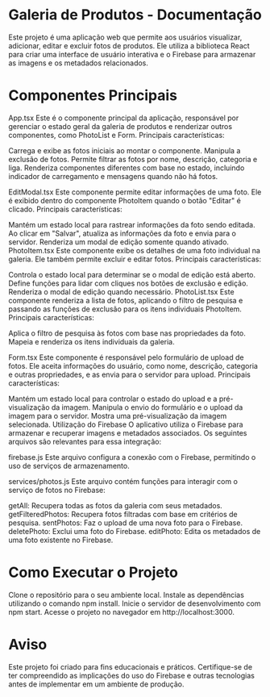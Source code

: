 # Galeria de Produtos - Documentação
Este projeto é uma aplicação web que permite aos usuários visualizar, adicionar, editar e excluir fotos de produtos. Ele utiliza a biblioteca React para criar uma interface de usuário interativa e o Firebase para armazenar as imagens e os metadados relacionados.

# Componentes Principais
App.tsx
Este é o componente principal da aplicação, responsável por gerenciar o estado geral da galeria de produtos e renderizar outros componentes, como PhotoList e Form. Principais características:

Carrega e exibe as fotos iniciais ao montar o componente.
Manipula a exclusão de fotos.
Permite filtrar as fotos por nome, descrição, categoria e liga.
Renderiza componentes diferentes com base no estado, incluindo indicador de carregamento e mensagens quando não há fotos.

EditModal.tsx
Este componente permite editar informações de uma foto. Ele é exibido dentro do componente PhotoItem quando o botão "Editar" é clicado. Principais características:

Mantém um estado local para rastrear informações da foto sendo editada.
Ao clicar em "Salvar", atualiza as informações da foto e envia para o servidor.
Renderiza um modal de edição somente quando ativado.
PhotoItem.tsx
Este componente exibe os detalhes de uma foto individual na galeria. Ele também permite excluir e editar fotos. Principais características:

Controla o estado local para determinar se o modal de edição está aberto.
Define funções para lidar com cliques nos botões de exclusão e edição.
Renderiza o modal de edição quando necessário.
PhotoList.tsx
Este componente renderiza a lista de fotos, aplicando o filtro de pesquisa e passando as funções de exclusão para os itens individuais PhotoItem. Principais características:

Aplica o filtro de pesquisa às fotos com base nas propriedades da foto.
Mapeia e renderiza os itens individuais da galeria.

Form.tsx
Este componente é responsável pelo formulário de upload de fotos. Ele aceita informações do usuário, como nome, descrição, categoria e outras propriedades, e as envia para o servidor para upload. Principais características:

Mantém um estado local para controlar o estado do upload e a pré-visualização da imagem.
Manipula o envio do formulário e o upload da imagem para o servidor.
Mostra uma pré-visualização da imagem selecionada.
Utilização do Firebase
O aplicativo utiliza o Firebase para armazenar e recuperar imagens e metadados associados. Os seguintes arquivos são relevantes para essa integração:

firebase.js
Este arquivo configura a conexão com o Firebase, permitindo o uso de serviços de armazenamento.

services/photos.js
Este arquivo contém funções para interagir com o serviço de fotos no Firebase:

getAll: Recupera todas as fotos da galeria com seus metadados.
getFilteredPhotos: Recupera fotos filtradas com base em critérios de pesquisa.
sentPhotos: Faz o upload de uma nova foto para o Firebase.
deletePhoto: Exclui uma foto do Firebase.
editPhoto: Edita os metadados de uma foto existente no Firebase.

# Como Executar o Projeto
Clone o repositório para o seu ambiente local.
Instale as dependências utilizando o comando npm install.
Inicie o servidor de desenvolvimento com npm start.
Acesse o projeto no navegador em http://localhost:3000.

# Aviso
Este projeto foi criado para fins educacionais e práticos. Certifique-se de ter compreendido as implicações do uso do Firebase e outras tecnologias antes de implementar em um ambiente de produção.
